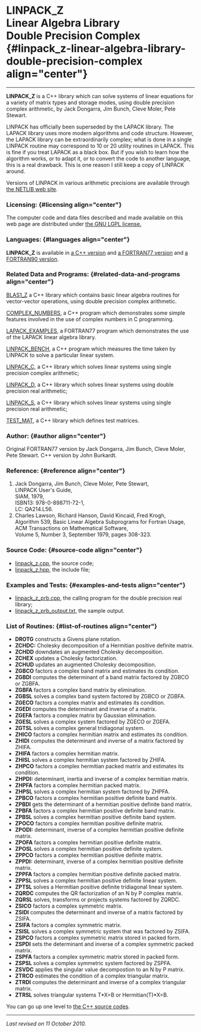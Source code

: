 LINPACK\_Z\
Linear Algebra Library\
Double Precision Complex {#linpack_z-linear-algebra-library-double-precision-complex align="center"}
========================

------------------------------------------------------------------------

**LINPACK\_Z** is a C++ library which can solve systems of linear
equations for a variety of matrix types and storage modes, using double
precision complex arithmetic, by Jack Dongarra, Jim Bunch, Cleve Moler,
Pete Stewart.

LINPACK has officially been superseded by the LAPACK library. The LAPACK
library uses more modern algorithms and code structure. However, the
LAPACK library can be extraordinarily complex; what is done in a single
LINPACK routine may correspond to 10 or 20 utility routines in LAPACK.
This is fine if you treat LAPACK as a black box. But if you wish to
learn how the algorithm works, or to adapt it, or to convert the code to
another language, this is a real drawback. This is one reason I still
keep a copy of LINPACK around.

Versions of LINPACK in various arithmetic precisions are available
through [the NETLIB web site](http://www.netlib.org/).

### Licensing: {#licensing align="center"}

The computer code and data files described and made available on this
web page are distributed under [the GNU LGPL
license.](../../txt/gnu_lgpl.txt)

### Languages: {#languages align="center"}

**LINPACK\_Z** is available in [a C++
version](../../master/linpack_z/linpack_z.md) and [a FORTRAN77
version](../../f77_src/linpack_z/linpack_z.md) and [a FORTRAN90
version](../../f_src/linpack_z/linpack_z.md).

### Related Data and Programs: {#related-data-and-programs align="center"}

[BLAS1\_Z](../../master/blas1_z/blas1_z.md) a C++ library which
contains basic linear algebra routines for vector-vector operations,
using double precision complex arithmetic.

[COMPLEX\_NUMBERS](../../master/complex_numbers/complex_numbers.md),
a C++ program which demonstrates some simple features involved in the
use of complex numbers in C programming.

[LAPACK\_EXAMPLES](../../f77_src/lapack_examples/lapack_examples.md),
a FORTRAN77 program which demonstrates the use of the LAPACK linear
algebra library.

[LINPACK\_BENCH](../../master/linpack_bench/linpack_bench.md), a C++
program which measures the time taken by LINPACK to solve a particular
linear system.

[LINPACK\_C](../../master/linpack_c/linpack_c.md), a C++ library
which solves linear systems using single precision complex arithmetic;

[LINPACK\_D](../../master/linpack_d/linpack_d.md), a C++ library
which solves linear systems using double precision real arithmetic;

[LINPACK\_S](../../master/linpack_s/linpack_s.md), a C++ library
which solves linear systems using single precision real arithmetic;

[TEST\_MAT](../../master/test_mat/test_mat.md), a C++ library which
defines test matrices.

### Author: {#author align="center"}

Original FORTRAN77 version by Jack Dongarra, Jim Bunch, Cleve Moler,
Pete Stewart. C++ version by John Burkardt.

### Reference: {#reference align="center"}

1.  Jack Dongarra, Jim Bunch, Cleve Moler, Pete Stewart,\
    LINPACK User's Guide,\
    SIAM, 1979,\
    ISBN13: 978-0-898711-72-1,\
    LC: QA214.L56.
2.  Charles Lawson, Richard Hanson, David Kincaid, Fred Krogh,\
    Algorithm 539, Basic Linear Algebra Subprograms for Fortran Usage,\
    ACM Transactions on Mathematical Software,\
    Volume 5, Number 3, September 1979, pages 308-323.

### Source Code: {#source-code align="center"}

-   [linpack\_z.cpp](linpack_z.cpp), the source code;
-   [linpack\_z.hpp](linpack_z.hpp), the include file;

### Examples and Tests: {#examples-and-tests align="center"}

-   [linpack\_z\_prb.cpp](linpack_z_prb.cpp), the calling program for
    the double precision real library;
-   [linpack\_z\_prb\_output.txt](linpack_z_prb_output.txt), the sample
    output.

### List of Routines: {#list-of-routines align="center"}

-   **DROTG** constructs a Givens plane rotation.
-   **ZCHDC:** Cholesky decomposition of a Hermitian positive definite
    matrix.
-   **ZCHDD** downdates an augmented Cholesky decomposition.
-   **ZCHEX** updates a Cholesky factorization.
-   **ZCHUD** updates an augmented Cholesky decomposition.
-   **ZGBCO** factors a complex band matrix and estimates its condition.
-   **ZGBDI** computes the determinant of a band matrix factored by
    ZGBCO or ZGBFA.
-   **ZGBFA** factors a complex band matrix by elimination.
-   **ZGBSL** solves a complex band system factored by ZGBCO or ZGBFA.
-   **ZGECO** factors a complex matrix and estimates its condition.
-   **ZGEDI** computes the determinant and inverse of a matrix.
-   **ZGEFA** factors a complex matrix by Gaussian elimination.
-   **ZGESL** solves a complex system factored by ZGECO or ZGEFA.
-   **ZGTSL** solves a complex general tridiagonal system.
-   **ZHICO** factors a complex hermitian matrix and estimates its
    condition.
-   **ZHIDI** computes the determinant and inverse of a matrix factored
    by ZHIFA.
-   **ZHIFA** factors a complex hermitian matrix.
-   **ZHISL** solves a complex hermitian system factored by ZHIFA.
-   **ZHPCO** factors a complex hermitian packed matrix and estimates
    its condition.
-   **ZHPDI:** determinant, inertia and inverse of a complex hermitian
    matrix.
-   **ZHPFA** factors a complex hermitian packed matrix.
-   **ZHPSL** solves a complex hermitian system factored by ZHPFA.
-   **ZPBCO** factors a complex hermitian positive definite band matrix.
-   **ZPBDI** gets the determinant of a hermitian positive definite band
    matrix.
-   **ZPBFA** factors a complex hermitian positive definite band matrix.
-   **ZPBSL** solves a complex hermitian positive definite band system.
-   **ZPOCO** factors a complex hermitian positive definite matrix.
-   **ZPODI:** determinant, inverse of a complex hermitian positive
    definite matrix.
-   **ZPOFA** factors a complex hermitian positive definite matrix.
-   **ZPOSL** solves a complex hermitian positive definite system.
-   **ZPPCO** factors a complex hermitian positive definite matrix.
-   **ZPPDI:** determinant, inverse of a complex hermitian positive
    definite matrix.
-   **ZPPFA** factors a complex hermitian positive definite packed
    matrix.
-   **ZPPSL** solves a complex hermitian positive definite linear
    system.
-   **ZPTSL** solves a Hermitian positive definite tridiagonal linear
    system.
-   **ZQRDC** computes the QR factorization of an N by P complex matrix.
-   **ZQRSL** solves, transforms or projects systems factored by ZQRDC.
-   **ZSICO** factors a complex symmetric matrix.
-   **ZSIDI** computes the determinant and inverse of a matrix factored
    by ZSIFA.
-   **ZSIFA** factors a complex symmetric matrix.
-   **ZSISL** solves a complex symmetric system that was factored by
    ZSIFA.
-   **ZSPCO** factors a complex symmetric matrix stored in packed form.
-   **ZSPDI** sets the determinant and inverse of a complex symmetric
    packed matrix.
-   **ZSPFA** factors a complex symmetric matrix stored in packed form.
-   **ZSPSL** solves a complex symmetric system factored by ZSPFA.
-   **ZSVDC** applies the singular value decompostion to an N by P
    matrix.
-   **ZTRCO** estimates the condition of a complex triangular matrix.
-   **ZTRDI** computes the determinant and inverse of a complex
    triangular matrix.
-   **ZTRSL** solves triangular systems T\*X=B or Hermitian(T)\*X=B.

You can go up one level to [the C++ source codes](../cpp_src.md).

------------------------------------------------------------------------

*Last revised on 11 October 2010.*
